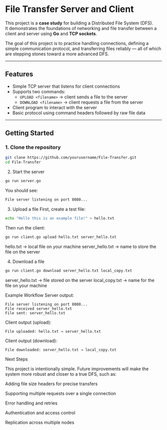 # File Transfer Server and Client

This project is a **case study** for building a Distributed File System (DFS).  
It demonstrates the foundations of networking and file transfer between a client and server using **Go** and **TCP sockets**.  

The goal of this project is to practice handling connections, defining a simple communication protocol, and transferring files reliably — all of which are stepping stones toward a more advanced DFS.

---

## Features

- Simple TCP server that listens for client connections
- Supports two commands:
  - `UPLOAD <filename>` → client sends a file to the server
  - `DOWNLOAD <filename>` → client requests a file from the server
- Client program to interact with the server
- Basic protocol using command headers followed by raw file data

---

## Getting Started

### 1. Clone the repository
```bash
git clone https://github.com/yourusername/File-Transfer.git
cd File-Transfer
```

2. Start the server
```bash
go run server.go
```
You should see:
```bash
File server listening on port 8080...
```
3. Upload a file
First, create a test file:
```bash
echo "Hello this is an example file!" > hello.txt
```
Then run the client:
```bash
go run client.go upload hello.txt server_hello.txt
```
hello.txt → local file on your machine
server_hello.txt → name to store the file on the server

4. Download a file
```bash
go run client.go download server_hello.txt local_copy.txt
```

server_hello.txt → file stored on the server
local_copy.txt → name for the file on your machine

Example Workflow
Server output:
```
File server listening on port 8080...
File received server_hello.txt
File sent: server_hello.txt
```
Client output (upload):
```
File uploaded: hello.txt → server_hello.txt
```
Client output (download):
```
File downloaded: server_hello.txt → local_copy.txt
```
Next Steps

This project is intentionally simple. Future improvements will make the system more robust and closer to a true DFS, such as:

Adding file size headers for precise transfers

Supporting multiple requests over a single connection

Error handling and retries

Authentication and access control

Replication across multiple nodes

